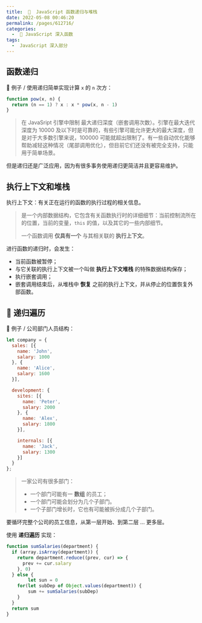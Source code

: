 ```yaml
---
title:  🚝  JavaScript 函数递归与堆栈
date: 2022-05-08 00:46:20
permalink: /pages/612716/
categories:
  -  📗 JavaScript 深入函数
tags:
  -  JavaScript 深入部分
---
```




## 函数递归

🌰 例子 / 使用递归简单实现计算 `x` 的 `n` 次方：

```js
function pow(x, n) {
  return (n == 1) ? x : x * pow(x, n - 1)
}
```



> 在 JavaSript 引擎中限制 最大递归深度（嵌套调用次数）。引擎在最大迭代深度为 10000 及以下时是可靠的，有些引擎可能允许更大的最大深度，但是对于大多数引擎来说，100000 可能就超出限制了。有一些自动优化能够帮助减轻这种情况（尾部调用优化），但目前它们还没有被完全支持，只能用于简单场景。

但是递归还是广泛应用，因为有很多事务使用递归更简洁并且更容易维护。



## 执行上下文和堆栈

执行上下文：有关正在运行的函数的执行过程的相关信息。

> 是一个内部数据结构，它包含有关函数执行时的详细细节：当前控制流所在的位置，当前的变量，`this` 的值，以及其它的一些内部细节。
>
> 一个函数调用 **仅具有一个** 与其相关联的 **执行上下文**。



进行函数的递归时，会发生：

+ 当前函数被暂停；
+ 与它关联的执行上下文被一个叫做 **执行上下文堆栈** 的特殊数据结构保存；
+ 执行嵌套调用；
+ 嵌套调用结束后，从堆栈中 **恢复** 之前的执行上下文，并从停止的位置恢复外部函数。



## :apple: 递归遍历

🌰 例子 / 公司部门人员结构： 
```js
let company = {
  sales: [{
    name: 'John',
    salary: 1000
  }, {
    name: 'Alice',
    salary: 1600
  }],

  development: {
    sites: [{
      name: 'Peter',
      salary: 2000
    }, {
      name: 'Alex',
      salary: 1800
    }],

    internals: [{
      name: 'Jack',
      salary: 1300
    }]
  }
};
```

> 一家公司有很多部门：
>
> + 一个部门可能有一 **数组** 的员工；
> + 一个部门可能会划分为几个子部门。
> + 一个子部门增长时，它也有可能被拆分成几个子部门。

要循环完整个公司的员工信息，从第一层开始、到第二层 … 更多层。

使用 **递归遍历** 实现：

```js
function sumSalaries(department) {
  if (array.isArray(department)) {
    return department.reduce((prev, cur) => {
      prev += cur.salary
    }, 0)
  } else {
		let sun = 0
    for(let subDep of Object.values(department)) {
    	sum += sumSalaries(subDep)
    }
  }  
  return sum
}
```

